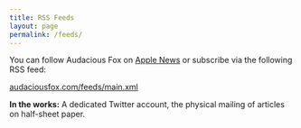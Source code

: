 ```yaml
---
title: RSS Feeds
layout: page
permalink: /feeds/
---
```


You can follow Audacious Fox on [Apple News](https://apple.news/T7mJio790S96lno9kfkfXPA) or subscribe via the following RSS feed: 

[audaciousfox.com/feeds/main.xml](/feeds/main.xml)

**In the works:** A dedicated Twitter account, the physical mailing of articles on half-sheet paper. 
